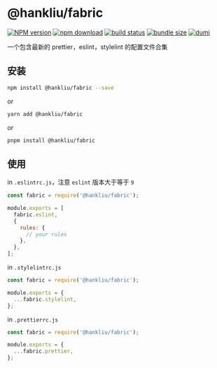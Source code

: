 <!-- @format -->

# @hankliu/fabric

[![NPM version][npm-image]][npm-url] [![npm download][download-image]][download-url] [![build status][github-actions-image]][github-actions-url] [![bundle size][bundlephobia-image]][bundlephobia-url] [![dumi][dumi-image]][dumi-url]

[npm-image]: http://img.shields.io/npm/v/fabric.svg?style=flat-square
[npm-url]: https://www.npmjs.com/package/@hankliu/fabric
[travis-image]: https://img.shields.io/travis/hankliu62/fabric/master?style=flat-square
[github-actions-image]: https://github.com/hankliu62/fabric/workflows/CI/badge.svg
[github-actions-url]: https://github.com/hankliu62/fabric/actions
[download-image]: https://img.shields.io/npm/dm/@hankliu/fabric.svg?style=flat-square
[download-url]: https://npmjs.org/package/@hankliu/fabric
[bundlephobia-url]: https://bundlephobia.com/package/@hankliu/fabric
[bundlephobia-image]: https://badgen.net/bundlephobia/minzip/@hankliu/fabric
[dumi-url]: https://github.com/umijs/dumi
[dumi-image]: https://img.shields.io/badge/docs%20by-dumi-blue?style=flat-square

一个包含最新的 prettier，eslint，stylelint 的配置文件合集

## 安装

```bash
npm install @hankliu/fabric --save
```

or

```bash
yarn add @hankliu/fabric
```

or

```bash
pnpm install @hankliu/fabric
```

## 使用

in `.eslintrc.js`，注意 `eslint` 版本大于等于 `9`

```js
const fabric = require('@hankliu/fabric');

module.exports = [
  fabric.eslint,
  {
    rules: {
      // your rules
    },
  },
];
```

in `.stylelintrc.js`

```js
const fabric = require('@hankliu/fabric');

module.exports = {
  ...fabric.stylelint,
};
```

in `.prettierrc.js`

```js
const fabric = require('@hankliu/fabric');

module.exports = {
  ...fabric.prettier,
};
```
